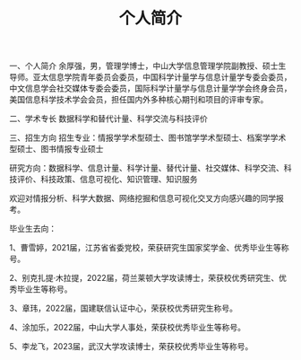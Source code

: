 ﻿---
layout: page
title:  个人简介
cover:  false
menu:   true
order:  1
---
一、个人简介
余厚强，男，管理学博士，中山大学信息管理学院副教授、硕士生导师。亚太信息学院青年委员会委员，中国科学计量学与信息计量学专委会委员，中文信息学会社交媒体专委会委员，国际科学计量学与信息计量学学会终身会员，美国信息科学技术学会会员，担任国内外多种核心期刊和项目的评审专家。

二、学术专长
数据科学和替代计量、科学交流与科技评价

三、招生方向
招生专业：情报学学术型硕士、图书馆学学术型硕士、档案学学术型硕士、图书情报专业硕士

研究方向：数据科学、信息计量、科学计量、替代计量、社交媒体、科学交流、科技评价、科技政策、信息可视化、知识管理、知识服务

欢迎对情报分析、科学大数据、网络挖掘和信息可视化交叉方向感兴趣的同学报考。

毕业生去向：

1、曹雪婷，2021届，江苏省省委党校，荣获研究生国家奖学金、优秀毕业生等称号。

2、别克扎提·木拉提，2022届，荷兰莱顿大学攻读博士，荣获校优秀研究生、优秀毕业生等称号。

3、章玮，2022届，国建联信认证中心，荣获校优秀研究生称号。

4、涂加乐，2022届，中山大学人事处，荣获校优秀毕业生等称号。

5、李龙飞，2023届，武汉大学攻读博士，荣获校优秀毕业生等称号。
